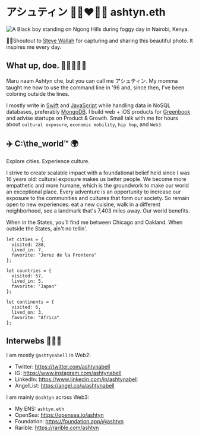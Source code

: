 # アシュティン ✊🏾❤️🙏🏾 ashtyn.eth
![A Black boy standing on Ngong Hills during foggy day in Nairobi, Kenya.](https://images.unsplash.com/photo-1507705937278-6f8ca6feb33c?ixlib=rb-1.2.1&ixid=eyJhcHBfaWQiOjEyMDd9&auto=format&fit=crop&w=788&q=80)

☝🏾Shoutout to [Steve Wallah](https://unsplash.com/@stevewallah) for capturing and sharing this beautiful photo. It inspires me every day.

## What up, doe. 🤜🏾💥🤛🏾
Maru naam Ashtyn che, but you can call me アシュティン. My momma taught me how to use the command line in '96 and, since then, I've been coloring outside the lines.<br/>

I mostly write in [Swift](https://github.com/topics/swift) and [JavaScript](https://github.com/topics/javascript) while handling data in NoSQL databases, preferably [MongoDB](https://github.com/topics/mongodb). I build web + iOS products for [Greenbook](https://github.com/greenbook) and advise startups on Product & Growth. Small talk with me for hours about `cultural exposure`, `economic mobility`, `hip hop`, and `Web3`.


## ✈️ C:\the_world™ 🌍
Explore cities. Experience culture.<br/>

I strive to create scalable impact with a foundational belief held since I was 16 years old: cultural exposure makes us better people. We become more empathetic and more humane, which is the groundwork to make our world an exceptional place. Every adventure is an opportunity to increase our exposure to the communities and cultures that form our society. So remain open to new experiences: eat a new cuisine, walk in a different neighborhood, see a landmark that's 7,403 miles away. Our world benefits.<br/>

When in the States, you'll find me between Chicago and Oakland. When outside the States, ain't no tellin'.

```
let cities = {
  visited: 288,
  lived_in: 7,
  favorite: "Jerez de la Frontera"
};

let countries = {
  visited: 57,
  lived_in: 5,
  favorite: "Japan"
};

let continents = {
  visited: 6,
  lived_on: 3,
  favorite: "Africa"
};
```

## Interwebs 👨🏾‍💻
I am mostly `@ashtynabell` in Web2:
* Twitter: https://twitter.com/ashtynabell
* IG: https://www.instagram.com/ashtynabell
* LinkedIn: https://www.linkedin.com/in/ashtynabell
* AngelList: https://angel.co/u/ashtynabell

I am mainly `@ashtyn` across Web3:
* My ENS: `ashtyn.eth`
* OpenSea: https://opensea.io/ashtyn
* Foundation: https://foundation.app/@ashtyn
* Rarible: https://rarible.com/ashtyn
